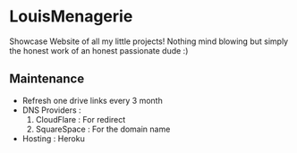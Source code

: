 # LouisMenagerie
Showcase Website of all my little projects! Nothing mind blowing but simply the honest work of an honest passionate dude :)

## Maintenance
- Refresh one drive links every 3 month
- DNS Providers :
    1. CloudFlare : For redirect
    2. SquareSpace : For the domain name
- Hosting : Heroku
